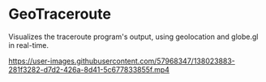 # GeoTraceroute
Visualizes the traceroute program's output, using geolocation and globe.gl in real-time.

https://user-images.githubusercontent.com/57968347/138023883-281f3282-d7d2-426a-8d41-5c677833855f.mp4

